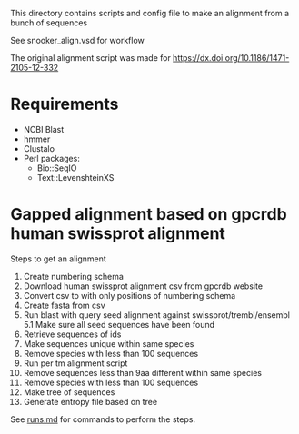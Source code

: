 This directory contains scripts and config file to make an alignment from a bunch of sequences

See snooker_align.vsd for workflow

The original alignment script was made for https://dx.doi.org/10.1186/1471-2105-12-332

# Requirements

* NCBI Blast
* hmmer
* Clustalo
* Perl packages:
  * Bio::SeqIO
  * Text::LevenshteinXS

# Gapped alignment based on gpcrdb human swissprot alignment

Steps to get an alignment

1. Create numbering schema
2. Download human swissprot alignment csv from gpcrdb website
3. Convert csv to with only positions of numbering schema
4. Create fasta from csv
5. Run blast with query seed alignment against swissprot/trembl/ensembl
5.1 Make sure all seed sequences have been found
6. Retrieve sequences of ids
7. Make sequences unique within same species
8. Remove species with less than 100 sequences
9. Run per tm alignment script
10. Remove sequences less than 9aa different within same species
11. Remove species with less than 100 sequences
12. Make tree of sequences
13. Generate entropy file based on tree

See [runs.md](runs.md) for commands to perform the steps.
